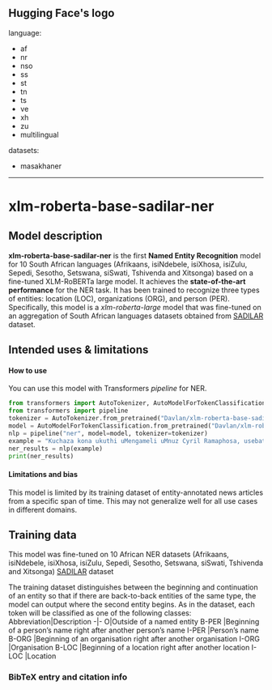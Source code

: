 Hugging Face's logo
---
language: 
- af
- nr
- nso
- ss
- st
- tn
- ts
- ve
- xh
- zu
- multilingual


datasets:
- masakhaner
---
# xlm-roberta-base-sadilar-ner
## Model description
**xlm-roberta-base-sadilar-ner** is the first **Named Entity Recognition** model for 10 South African languages (Afrikaans, isiNdebele, isiXhosa, isiZulu, Sepedi, Sesotho, Setswana, siSwati, Tshivenda and Xitsonga) based on a fine-tuned  XLM-RoBERTa large model.  It achieves the **state-of-the-art performance** for the NER task. It has been trained to recognize three types of entities: location (LOC), organizations (ORG), and person (PER). 
Specifically, this model is a *xlm-roberta-large* model that was fine-tuned on an aggregation of South African languages datasets obtained from  [SADILAR](https://www.sadilar.org/index.php/en/) dataset. 
## Intended uses & limitations
#### How to use
You can use this model with Transformers *pipeline* for NER.
```python
from transformers import AutoTokenizer, AutoModelForTokenClassification
from transformers import pipeline
tokenizer = AutoTokenizer.from_pretrained("Davlan/xlm-roberta-base-sadilar-ner")
model = AutoModelForTokenClassification.from_pretrained("Davlan/xlm-roberta-base-sadilar-ner")
nlp = pipeline("ner", model=model, tokenizer=tokenizer)
example = "Kuchaza kona ukuthi uMengameli uMnuz Cyril Ramaphosa, usebatshelile ukuthi uzosikhipha maduze isitifiketi."
ner_results = nlp(example)
print(ner_results)
```
#### Limitations and bias
This model is limited by its training dataset of entity-annotated news articles from a specific span of time. This may not generalize well for all use cases in different domains.  
## Training data
This model was fine-tuned on 10 African NER datasets (Afrikaans, isiNdebele, isiXhosa, isiZulu, Sepedi, Sesotho, Setswana, siSwati, Tshivenda and Xitsonga) [SADILAR](https://www.sadilar.org/index.php/en/) dataset

The training dataset distinguishes between the beginning and continuation of an entity so that if there are back-to-back entities of the same type, the model can output where the second entity begins. As in the dataset, each token will be classified as one of the following classes:
Abbreviation|Description
-|-
O|Outside of a named entity
B-PER |Beginning of a person’s name right after another person’s name
I-PER |Person’s name
B-ORG |Beginning of an organisation right after another organisation
I-ORG |Organisation
B-LOC |Beginning of a location right after another location
I-LOC |Location

### BibTeX entry and citation info

```



